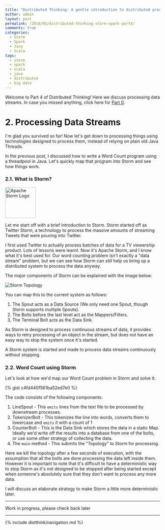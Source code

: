 ```yaml
---
title: "Distributed Thinking: A gentle introduction to distributed processing using Apache Storm and Apache Spark - Part 4" 
author: admin
layout: post
permalink: /2016/01/distributed-thinking-storm-spark-part4/
comments: true
categories:
  - Storm
  - Spark
  - Java
  - Scala
tags:
  - storm
  - spark
  - scala
  - java
  - distributed
  - big data
---
```


Welcome to Part 4 of Distributed Thinking! Here we discuss processing data streams. In case you missed anything, click here for [Part 0](/2015/12/distributed-thinking-storm-spart-part0 "Distributed Thinking").
<h1>2. Processing Data Streams</h1>
I'm glad you survived so far! Now let's get down to processing things using technologies designed to process them, instead of relying on plain old Java Threads.

In the previous post, I discussed how to write a Word Count program using a threadpool in Java. Let's quickly map that program into Storm and see how things work.

<h3>2.1. What is Storm?</h3>
<img src="http://storm.apache.org/images/logo.png" alt="Apache Storm Logo" style="height: 100"/>

Let me start off with a brief introduction to Storm. Storm started off as Twitter Storm, a technology to process the massive amounts of streaming Tweets that were pouring into Twitter.

I first used Twitter to actually process batches of data for a TV viewership product. Lots of lessons were learnt. Now it's Apache Storm, and I know what it's best used for. Our word counting problem isn't exactly a "data stream" problem, but we can see how Storm can still help us bring up a distributed system to process the data anyway.

The major components of Storm can be explained with the image below:

![Storm Topology](https://storm.apache.org/releases/current/images/topology-tasks.png)

You can map this to the current system as follows:

1. The Spout acts as a Data Source (We only need one Spout, though Storm supports multiple Spouts).
2. The Bolts before the last level act as the Mappers/Filters.
3. The Terminal Bolt acts as the Data Sink.

As Storm is designed to process continuous streams of data, it provides ways to retry processing of an object in the stream, but does not have an easy way to stop the system once it's started.

A Storm system is started and made to process data streams continuously without stopping.

<h3>2.2. Word Count using Storm</h3>
Let's look at how we'd map our Word Count problem in Storm and solve it:

{% gist c4fd440f561ba52ed7e0 %}

The code consists of the following components:

1. LineSpout - This `emits` lines from the text file to be processed by downstream processes.
2. TokenizerBolt - This tokenizes the line into words, converts them to lowercase and `emits` it with a count of 1
3. CounterBolt - This is the Data Sink which stores the data in a static Map. Ideally we'd write off the results into a database from one of the bolts, or use some other strategy of collecting the data.
4. The `main` method - This submits the "Topology" to Storm for processing. 

Here we kill the topology after a few seconds of execution, with the assumption that all the bolts are done processing the data left inside them. However it is important to note that it's difficult to have a deterministic way to stop Storm as it's not designed to be stopped after being started except when someone's absolutely sure that they don't want to process any more data.

I will discuss an elaborate strategy to make Storm a little more deterministic later.

***
Work in progress, please check back later

----

{% include distthink/navigation.md %}